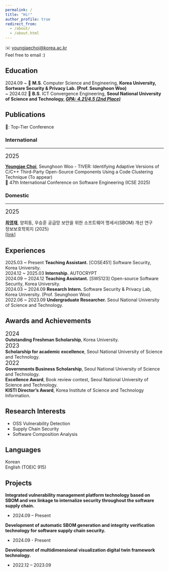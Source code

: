 ```yaml
---
permalink: /
title: "Hi!"
author_profile: true
redirect_from: 
  - /about/
  - /about.html
---
```

<!-- Youngjae Choi -->
✉️ youngjaechoi@korea.ac.kr <br>
Feel free to email :) 

## Education

2024.09 ~ 🏫 **M.S**. Computer Science and Engineering, **Korea University, Sortware Security & Privacy Lab. (Prof. Seunghoon Woo)**<br>
~ 2024.02 🏫 **B.S**. ICT Convergence Engineering, **Seoul National University of Science and Technology, *<u>GPA: 4.21/4.5 (2nd Place)</u><br>***

## Publications
👑: Top-Tier Conference

### International
---
<font size = 4>2025</font>

**<u>Youngjae Choi</u>**, Seunghoon Woo - TIVER: Identifying Adaptive Versions of C/C++ Third-Party Open-Source Components Using a Code Clustering Technique (To appear)<br>
👑 47th International Conference on Software Engineering (ICSE 2025)

### Domestic
---
<font size = 4>2025</font>

**<u>최영재</u>**, 양희동, 우승훈 공급망 보안을 위한 소프트웨어 명세서(SBOM) 개선 연구<br>정보보호학회지 (2025)<br>[[link]](https://www.dbpia.co.kr/journal/articleDetail?nodeId=NODE12088070)

## Experiences

2025.03 ~ Present **Teaching Assistant.** [COSE451] Software Security, Korea University. <br>
2024.12 ~ 2025.03 **Internship.** AUTOCRYPT <br>
2024.09 ~ 2024.12 **Teaching Assistant.** [SWS123] Open-source Software Security, Korea University. <br>
2024.03 ~ 2024.09 **Research Intern.** Software Security & Privacy Lab, Korea University. (Prof. Seunghoon Woo) <br>
2022.06 ~ 2023.09 **Undergraduate Researcher.** Seoul National University of Science and Technology.

## Awards and Achievements
<font size = 4>2024</font><br>
**Outstanding Freshman Scholarship**, Korea University.<br>
<font size = 4>2023</font><br>
**Scholarship for academic excellence**, Seoul National University of Science and Technology.<br>
<font size = 4>2022</font><br>
**Governments Business Scholarship**, Seoul National University of Science and Technology.<br>
**Excellence Award**, Book review contest, Seoul National University of Science and Technology.<br>
**KISTI Director’s Award**, Korea Institute of Science and Technology Information.

## Research Interests

- OSS Vulnerability Detection
- Supply Chain Security
- Software Composition Analysis

## Languages
Korean<br>
English (TOEIC 915)

## Projects

**Integrated vulnerability management platform technology based on SBOM and vex linkage to internalize security throughout the software supply chain.**
 - 2024.09 – Present


**Development of automatic SBOM generation and integrity verification technology for software supply chain security.**
 - 2024.09 - Present


**Development of multidimensional visualization digital twin framework technology.**
 - 2022.12 – 2023.09
